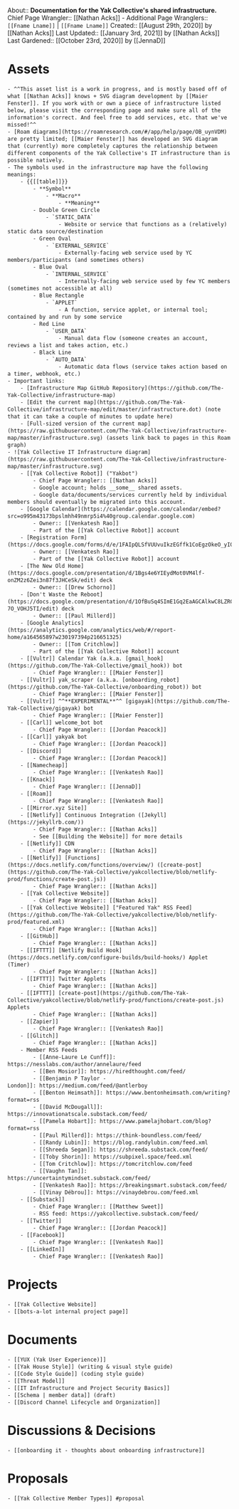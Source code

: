 About:: __Documentation for the Yak Collective's shared infrastructure.__
Chief Page Wrangler:: [[Nathan Acks]]
    - Additional Page Wranglers:: `[[Fname Lname]]` | `[[Fname Lname]]`
Created:: [[August 29th, 2020]] by [[Nathan Acks]]
Last Updated:: [[January 3rd, 2021]] by [[Nathan Acks]]
Last Gardened:: [[October 23rd, 2020]] by [[JennaD]]
# Assets
    - ^^This asset list is a work in progress, and is mostly based off of what [[Nathan Acks]] knows + SVG diagram development by [[Maier Fenster]]. If you work with or own a piece of infrastructure listed below, please visit the corresponding page and make sure all of the information's correct. And feel free to add services, etc. that we've missed!^^
    - [Roam diagrams](https://roamresearch.com/#/app/help/page/OB_uynVDM) are pretty limited; [[Maier Fenster]] has developed an SVG diagram that (currently) more completely captures the relationship between different components of the Yak Collective's IT infrastructure than is possible natively.
    - The symbols used in the infrastructure map have the following meanings:
        - {{[[table]]}}
            - **Symbol**
                - **Macro**
                    - **Meaning**
            - Double Green Circle
                - `STATIC_DATA`
                    - Website or service that functions as a (relatively) static data source/destination
            - Green Oval
                - `EXTERNAL_SERVICE`
                    - Externally-facing web service used by YC members/participants (and sometimes others)
            - Blue Oval
                - `INTERNAL_SERVICE`
                    - Internally-facing web service used by few YC members (sometimes not accessible at all)
            - Blue Rectangle
                - `APPLET`
                    - A function, service applet, or internal tool; contained by and run by some service
            - Red Line
                - `USER_DATA`
                    - Manual data flow (someone creates an account, reviews a list and takes action, etc.)
            - Black Line
                - `AUTO_DATA`
                    - Automatic data flows (service takes action based on a timer, webhook, etc.)
    - Important links:
        - [Infrastructure Map GitHub Repository](https://github.com/The-Yak-Collective/infrastructure-map)
        - [Edit the current map](https://github.com/The-Yak-Collective/infrastructure-map/edit/master/infrastructure.dot) (note that it can take a couple of minutes to update here)
        - [Full-sized version of the current map](https://raw.githubusercontent.com/The-Yak-Collective/infrastructure-map/master/infrastructure.svg) (assets link back to pages in this Roam graph)
    - ![Yak Collective IT Infrastructure diagram](https://raw.githubusercontent.com/The-Yak-Collective/infrastructure-map/master/infrastructure.svg)
        - [[Yak Collective Robot]] ("Yakbot")
            - Chief Page Wrangler:: [[Nathan Acks]]
            - Google account; holds __some__ shared assets.
            - Google data/documents/services currently held by individual members should eventually be migrated into this account.
        - [Google Calendar](https://calendar.google.com/calendar/embed?src=o995m43173bpslmhh49nmrp5i4%40group.calendar.google.com)
            - Owner:: [[Venkatesh Rao]]
            - Part of the [[Yak Collective Robot]] account
        - [Registration Form](https://docs.google.com/forms/d/e/1FAIpQLSfVUUvuIkzEGffk1CoEgzOkeO_yI05Nuw6zU3H1TNLmiQOf7g/viewform)
            - Owner:: [[Venkatesh Rao]]
            - Part of the [[Yak Collective Robot]] account
        - [The New Old Home](https://docs.google.com/presentation/d/1Bgs4e6YIEydMot0VM4lf-onZM2z6Zei3n87f3JHCeSk/edit) deck
            - Owner:: [[Drew Schorno]]
        - [Don't Waste the Reboot](https://docs.google.com/presentation/d/1OfBuSq4SImE1Gq2EaAGCAlkwC8LZRCWx-7O_VOHJ5TI/edit) deck
            - Owner:: [[Paul Millerd]]
        - [Google Analytics](https://analytics.google.com/analytics/web/#/report-home/a164565897w230197394p216651325)
            - Owner:: [[Tom Critchlow]]
            - Part of the [[Yak Collective Robot]] account
        - [[Vultr]] Calendar Yak (a.k.a. [gmail_hook](https://github.com/The-Yak-Collective/gmail_hook)) bot
            - Chief Page Wrangler:: [[Maier Fenster]]
        - [[Vultr]] yak_scraper (a.k.a. [onboarding_robot](https://github.com/The-Yak-Collective/onboarding_robot)) bot
            - Chief Page Wrangler:: [[Maier Fenster]]
        - [[Vultr]] ^^**EXPERIMENTAL**^^ [gigayak](https://github.com/The-Yak-Collective/gigayak) bot
            - Chief Page Wrangler:: [[Maier Fenster]]
        - [[Carl]] welcome_bot bot
            - Chief Page Wrangler:: [[Jordan Peacock]]
        - [[Carl]] yakyak bot
            - Chief Page Wrangler:: [[Jordan Peacock]]
        - [[Discord]]
            - Chief Page Wrangler:: [[Jordan Peacock]]
        - [[Namecheap]]
            - Chief Page Wrangler:: [[Venkatesh Rao]]
        - [[Knack]]
            - Chief Page Wrangler:: [[JennaD]]
        - [[Roam]]
            - Chief Page Wrangler:: [[Venkatesh Rao]]
        - [[Mirror.xyz Site]]
        - [[Netlify]] Continuous Integration ([Jekyll](https://jekyllrb.com/))
            - Chief Page Wrangler:: [[Nathan Acks]]
            - See [[Building the Website]] for more details
        - [[Netlify]] CDN
            - Chief Page Wrangler:: [[Nathan Acks]]
        - [[Netlify]] [Functions](https://docs.netlify.com/functions/overview/) ([create-post](https://github.com/The-Yak-Collective/yakcollective/blob/netlify-prod/functions/create-post.js))
            - Chief Page Wrangler:: [[Nathan Acks]]
        - [[Yak Collective Website]]
            - Chief Page Wrangler:: [[Nathan Acks]]
        - [[Yak Collective Website]] ["Featured Yak" RSS Feed](https://github.com/The-Yak-Collective/yakcollective/blob/netlify-prod/featured.xml)
            - Chief Page Wrangler:: [[Nathan Acks]]
        - [[GitHub]]
            - Chief Page Wrangler:: [[Nathan Acks]]
        - [[IFTTT]] [Netlify Build Hook](https://docs.netlify.com/configure-builds/build-hooks/) Applet (Timer)
            - Chief Page Wrangler:: [[Nathan Acks]]
        - [[IFTTT]] Twitter Applets
            - Chief Page Wrangler:: [[Nathan Acks]]
        - [[IFTTT]] [create-post](https://github.com/The-Yak-Collective/yakcollective/blob/netlify-prod/functions/create-post.js) Applets
            - Chief Page Wrangler:: [[Nathan Acks]]
        - [[Zapier]]
            - Chief Page Wrangler:: [[Venkatesh Rao]]
        - [[Glitch]]
            - Chief Page Wrangler:: [[Nathan Acks]]
        - Member RSS Feeds
            - [[Anne-Laure Le Cunff]]: https://nesslabs.com/author/annelaure/feed
            - [[Ben Mosior]]: https://hiredthought.com/feed/
            - [[Benjamin P Taylor - London]]: https://medium.com/feed/@antlerboy
            - [[Benton Heimsath]]: https://www.bentonheimsath.com/writing?format=rss
            - [[David McDougall]]: https://innovationatscale.substack.com/feed/
            - [[Pamela Hobart]]: https://www.pamelajhobart.com/blog?format=rss
            - [[Paul Millerd]]: https://think-boundless.com/feed/
            - [[Randy Lubin]]: https://blog.randylubin.com/feed.xml
            - [[Shreeda Segan]]: https://shreeda.substack.com/feed/
            - [[Toby Shorin]]: https://subpixel.space/feed.xml
            - [[Tom Critchlow]]: https://tomcritchlow.com/feed
            - [[Vaughn Tan]]: https://uncertaintymindset.substack.com/feed/
            - [[Venkatesh Rao]]: https://breakingsmart.substack.com/feed/
            - [[Vinay Débrou]]: https://vinaydebrou.com/feed.xml
        - [[Substack]]
            - Chief Page Wrangler:: [[Matthew Sweet]]
            - RSS feed: https://yakcollective.substack.com/feed/
        - [[Twitter]]
            - Chief Page Wrangler:: [[Jordan Peacock]]
        - [[Facebook]]
            - Chief Page Wrangler:: [[Venkatesh Rao]]
        - [[LinkedIn]]
            - Chief Page Wrangler:: [[Venkatesh Rao]]
# Projects
    - [[Yak Collective Website]]
    - [[bots-a-lot internal project page]]
# Documents
    - [[YUX (Yak User Experience)]]
    - [[Yak House Style]] (writing & visual style guide)
    - [[Code Style Guide]] (coding style guide)
    - [[Threat Model]]
    - [[IT Infrastructure and Project Security Basics]]
    - [[Schema | member data]] (draft)
    - [[Discord Channel Lifecycle and Organization]]
# Discussions & Decisions
    - [[onboarding it - thoughts about onboarding infrastructure]]
# Proposals
    - [[Yak Collective Member Types]] #proposal
